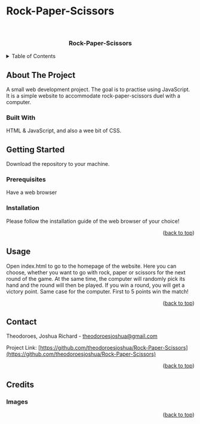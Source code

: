 # Rock-Paper-Scissors
<div id="top"></div>


<!-- PROJECT LOGO -->
<br />
<div align="center">
  <a href="https://github.com/theodoroesjoshua/Rock-Paper-Scissors"></a>

<h3 align="center">Rock-Paper-Scissors</h3>
</div>



<!-- TABLE OF CONTENTS -->
<details>
  <summary>Table of Contents</summary>
  <ol>
    <li>
      <a href="#about-the-project">About The Project</a>
      <ul>
        <li><a href="#built-with">Built With</a></li>
      </ul>
    </li>
    <li>
      <a href="#getting-started">Getting Started</a>
      <ul>
        <li><a href="#prerequisites">Prerequisites</a></li>
        <li><a href="#installation">Installation</a></li>
      </ul>
    </li>
    <li><a href="#usage">Usage</a></li>
    <li><a href="#contributing">Contributing</a></li>
    <li><a href="#contact">Contact</a></li>
    <li><a href="#credits">Credits</a></li>
  </ol>
</details>



<!-- ABOUT THE PROJECT -->
## About The Project
A small web development project. The goal is to practise using JavaScript. It is a simple website to accommodate rock-paper-scissors duel with a computer.

### Built With
HTML & JavaScript, and also a wee bit of CSS.

<!-- GETTING STARTED -->
## Getting Started
Download the repository to your machine.

### Prerequisites

Have a web browser

### Installation
Please follow the installation guide of the web browser of your choice!
<p align="right">(<a href="#top">back to top</a>)</p>


<!-- USAGE EXAMPLES -->
## Usage
Open index.html to go to the homepage of the website. Here you can choose, whether you want to go with rock, paper or scissors for the next round of the game. At the same time, the computer will randomly pick its hand and the round will then be played. If you win a round, you will get a victory point. Same case for the computer. First to 5 points win the match!
<p align="right">(<a href="#top">back to top</a>)</p>

<!-- CONTACT -->
## Contact

Theodoroes, Joshua Richard - theodoroesjoshua@gmail.com

Project Link: [https://github.com/theodoroesjoshua/Rock-Paper-Scissors](https://github.com/theodoroesjoshua/Rock-Paper-Scissors)

<p align="right">(<a href="#top">back to top</a>)</p>

<!-- Credits -->
## Credits
### Images
<p align="right">(<a href="#top">back to top</a>)</p>
